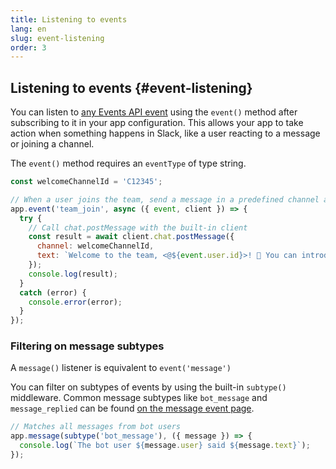 ```yaml
---
title: Listening to events
lang: en
slug: event-listening
order: 3
---
```


## Listening to events {#event-listening}

You can listen to [any Events API event](https://api.slack.com/events) using the `event()` method after subscribing to it in your app configuration. This allows your app to take action when something happens in Slack, like a user reacting to a message or joining a channel.

The `event()` method requires an `eventType` of type string.

```javascript
const welcomeChannelId = 'C12345';

// When a user joins the team, send a message in a predefined channel asking them to introduce themselves
app.event('team_join', async ({ event, client }) => {
  try {
    // Call chat.postMessage with the built-in client
    const result = await client.chat.postMessage({
      channel: welcomeChannelId,
      text: `Welcome to the team, <@${event.user.id}>! 🎉 You can introduce yourself in this channel.`
    });
    console.log(result);
  }
  catch (error) {
    console.error(error);
  }
});
```

### Filtering on message subtypes</h4>

A `message()` listener is equivalent to `event('message')`

You can filter on subtypes of events by using the built-in `subtype()` middleware. Common message subtypes like `bot_message` and `message_replied` can be found [on the message event page](https://api.slack.com/events/message#message_subtypes).

```javascript
// Matches all messages from bot users
app.message(subtype('bot_message'), ({ message }) => {
  console.log(`The bot user ${message.user} said ${message.text}`);
});
```
